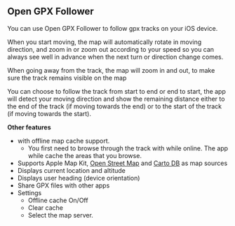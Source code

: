 ## Open GPX Follower

You can use Open GPX Follower to follow gpx tracks on your iOS device.

When you start moving, the map will automatically rotate in moving direction, and zoom in or zoom out according to your speed so you can always see well in advance when the next turn or direction change comes.

When going away from the track, the map will zoom in and out, to make sure the track remains visible on the map

You can choose to follow the track from start to end or end to start, the app will detect your moving direction and show the remaining distance either to the end of the track (if moving towards the end) or to the start of the track (if moving towards the start).


**Other features**
* with offline map cache support.
  * You first need to browse through the track with while online. The app while cache the areas that you browse.
* Supports Apple Map Kit, [Open Street Map](http://wiki.openstreetmap.org/wiki/Tile_usage_policy) and [Carto DB](http://www.cartodb.com) as map sources
* Displays current location and altitude
* Displays user heading (device orientation) 
* Share GPX files with other apps
* Settings
  * Offline cache On/Off
  * Clear cache
  * Select the map server.
 
